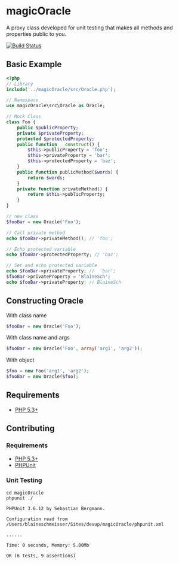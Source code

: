 # magicOracle

A proxy class developed for unit testing that makes all methods and properties public to you.

[![Build Status](https://secure.travis-ci.org/BlaineSch/magicOracle.png?branch=master)](http://travis-ci.org/BlaineSch/magicOracle)

## Basic Example
```php
<?php
// Library
include('../magicOracle/src/Oracle.php');

// Namespace
use magicOracle\src\Oracle as Oracle;

// Mock Class
class Foo {
	public $publicProperty;
	private $privateProperty;
	protected $protectedProperty;
	public function __construct() {
		$this->publicProperty = 'foo';
		$this->privateProperty = 'bar';
		$this->protectedProperty = 'baz';
	}
	public function publicMethod($words) {
		return $words;
	}
	private function privateMethod() {
		return $this->publicProperty;
	}
}

// new class
$fooBar = new Oracle('Foo');

// Call private method
echo $fooBar->privateMethod(); // 'foo';

// Echo protected variable
echo $fooBar->protectedProperty; // 'baz';

// Set and echo protected variable
echo $fooBar->privateProperty; //  'bar';
$fooBar->privateProperty = 'BlaineSch';
echo $fooBar->privateProperty; // BlaineSch
```

## Constructing Oracle
With class name
```php
$fooBar = new Oracle('Foo');
```

With class name and args
```php
$fooBar = new Oracle('Foo', array('arg1', 'arg2'));
```

With object
```php
$foo = new Foo('arg1', 'arg2');
$fooBar = new Oracle($foo);
```

## Requirements
 * [PHP 5.3+](http://php.net/downloads.php)

## Contributing

### Requirements
 * [PHP 5.3+](http://php.net/downloads.php)
 * [PHPUnit](http://www.phpunit.de/manual/3.6/en/installation.html/)

### Unit Testing
```
cd magicOracle
phpunit ./
```

```
PHPUnit 3.6.12 by Sebastian Bergmann.

Configuration read from /Users/blaineschmeisser/Sites/devup/magicOracle/phpunit.xml

......

Time: 0 seconds, Memory: 5.00Mb

OK (6 tests, 9 assertions)
```